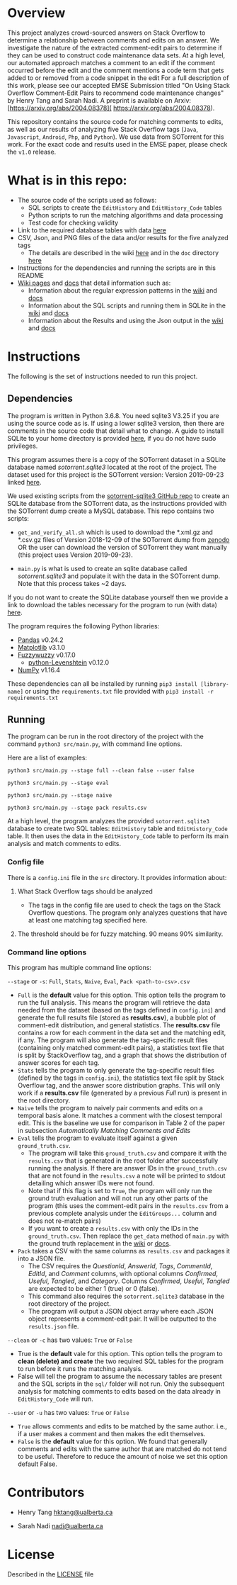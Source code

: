 # Overview
This project analyzes crowd-sourced answers on Stack Overflow to determine a relationship between comments and edits on an answer. 
We investigate the nature of the extracted comment-edit pairs to determine if they can be used to construct code maintenance data sets.
At a high level, our automated approach matches a comment to an edit if the comment occurred before the edit and the comment mentions a code term that gets added to or removed from a code snippet in the edit 
For a full description of this work, please see our accepted EMSE Submission titled "On Using Stack Overflow Comment-Edit Pairs to recommend code maintenance changes" by Henry Tang and Sarah Nadi. A preprint is available on Arxiv: [https://arxiv.org/abs/2004.08378]( https://arxiv.org/abs/2004.08378).

This repository contains the source code for matching comments to edits, as well as our results of analyzing five Stack Overflow tags (`Java`, `Javascript`, `Android`, `Php`, and `Python`). We use data from SOTorrent for this work. For the exact code and results used in the EMSE paper, please check the `v1.0` release.


# What is in this repo:

* The source code of the scripts used as follows:
    * SQL scripts to create the `EditHistory` and `EditHistory_Code` tables
    * Python scripts to run the matching algorithms and data processing
    * Test code for checking validity
* Link to the required database tables with data [here](https://drive.google.com/file/d/1oeCrZSWLq-JIlVoEXwUlQKJDzzyFk1oK/view?usp=sharing)
* CSV, Json, and PNG files of the data and/or results for the five analyzed tags
    * The details are described in the wiki [here](https://github.com/ualberta-smr/SOCommentEditsMapping/wiki/Data-directory) and in the `doc` directory [here](https://github.com/ualberta-smr/SOCommentEditsMapping/blob/master/doc)
* Instructions for the dependencies and running the scripts are in this README
* [Wiki pages](https://github.com/ualberta-smr/SOCommentEditsMapping/wiki) and [docs](https://github.com/ualberta-smr/SOCommentEditsMapping/blob/master/doc) that detail information such as:
    * Information about the regular expression patterns in the [wiki](https://github.com/ualberta-smr/SOCommentEditsMapping/wiki/Regex-Patterns) and [docs](https://github.com/ualberta-smr/SOCommentEditsMapping/blob/master/doc/regex_patterns.md)
    * Information about the SQL scripts and running them in SQLite in the [wiki](https://github.com/ualberta-smr/SOCommentEditsMapping/wiki/SQL-Scripts-and-Importing) and [docs](https://github.com/ualberta-smr/SOCommentEditsMapping/blob/master/doc/sql_importing.md)
    * Information about the Results and using the Json output in the [wiki](https://github.com/ualberta-smr/SOCommentEditsMapping/wiki/Results) and [docs](https://github.com/ualberta-smr/SOCommentEditsMapping/blob/master/doc/results.md)


# Instructions
The following is the set of instructions needed to run this project.

## Dependencies
The program is written in Python 3.6.8. You need sqlite3 V3.25 if you are using the source code as is. 
If using a lower sqlite3 version, then there are comments in the source code that detail what to change.
A guide to install SQLite to your home directory is provided [here](https://help.dreamhost.com/hc/en-us/articles/360028047592-Installing-a-custom-version-of-SQLite3), if you do not have sudo privileges.

This program assumes there is a copy of the SOTorrent dataset in a SQLite database named *sotorrent.sqlite3* located at the root of the project. The dataset used for this project is the SOTorrent version: Version 2019-09-23 linked [here](https://zenodo.org/record/3460115).

We used existing scripts from the [sotorrent-sqlite3 GitHub repo](https://github.com/awwong1/sotorrent-sqlite3) to create an SQLite database from the SOTorrent data, as the instructions provided with the SOTorrent dump create a MySQL database. This repo contains two scripts: 

* `get_and_verify_all.sh` which is used to download the *.xml.gz and *.csv.gz files of Version 2018-12-09 of the SOTorrent dump from [zenodo](https://zenodo.org/record/3460115) OR the user can download the version of SOTorrent they want manually (this project uses Version 2019-09-23). 

* `main.py` is what is used to create an sqlite database called *sotorrent.sqlite3* and populate it with the data in the SOTorrent dump. Note that this process takes ~2 days.

If you do not want to create the SQLite database yourself then we provide a link to download the tables necessary for the program to run (with data) [here](https://drive.google.com/file/d/1oeCrZSWLq-JIlVoEXwUlQKJDzzyFk1oK/view?usp=sharing).

The program requires the following Python libraries:
* [Pandas](https://pandas.pydata.org/) v0.24.2
* [Matplotlib](https://matplotlib.org/) v3.1.0
* [Fuzzywuzzy](https://github.com/seatgeek/fuzzywuzzy) v0.17.0
    * [python-Levenshtein]() v0.12.0
* [NumPy](https://numpy.org/) v1.16.4

These dependencies can all be installed by running `pip3 install [library-name]` or using the `requirements.txt` file provided with `pip3 install -r requirements.txt`

## Running
The program can be run in the root directory of the project with the command `python3 src/main.py`, with command line options.

Here are a list of examples:
 ```
 python3 src/main.py --stage full --clean false --user false
 
 python3 src/main.py --stage eval
 
 python3 src/main.py --stage naive

 python3 src/main.py --stage pack results.csv
```

At a high level, the program analyzes the provided `sotorrent.sqlite3` database to create two SQL tables: `EditHistory` table and  `EditHistory_Code` table. It then uses the data in the `EditHistory_Code` table to perform its main analysis and match comments to edits.
### Config file
There is a `config.ini` file in the `src` directory.
It provides information about:
1. What Stack Overflow tags should be analyzed
    * The tags in the config file are used to check the tags on the Stack Overflow questions. The program only analyzes questions that have at least one matching tag specified here.
    
2. The threshold should be for fuzzy matching. 90 means 90% similarity.

### Command line options
This program has multiple command line options:

`--stage` or `-s`: `Full`, `Stats`, `Naive`, `Eval`, `Pack <path-to-csv>.csv`
* `Full` is the **default** value for this option. This option tells the program to run the full analysis. This means the program will retrieve the data needed from the dataset (based on the tags defined in `config.ini`) and generate the full results file (stored as **results.csv**), a bubble plot of comment-edit distribution, and general statistics. The **results.csv** file contains a row for each comment in the data set and the matching edit, if any. The program will also generate the tag-specific result files (containing only matched comment-edit pairs), a statistics text file that is split by StackOverflow tag, and a graph that shows the distribution of answer scores for each tag.
* `Stats` tells the program to only generate the tag-specific result files (defined by the tags in `config.ini`), the statistics text file split by Stack Overflow tag, and the answer score distribution graphs. This will only work if a **results.csv** file (generated by a previous *Full* run) is present in the root directory.
* `Naive` tells the program to naively pair comments and edits on a temporal basis alone. It matches a comment with the closest temporal edit. This is the baseline we use for comparison in Table 2 of the paper in subsection *Automatically Matching Comments and Edits*
* `Eval` tells the program to evaluate itself against a given `ground_truth.csv`.  
    * The program will take this `ground_truth.csv` and compare it with the `results.csv` that is generated in the root folder after successfully running the analysis. If there are answer IDs in the `ground_truth.csv` that are not found in the `results.csv` a note will be printed to stdout detailing which answer IDs were not found. 
    * Note that if this flag is set to `True`, the program will only run the ground truth evaluation and will not run any other parts of the program (this uses the comment-edit pairs in the `results.csv` from a previous complete analysis under the `EditGroups...` column and does not re-match pairs)
    * If you want to create a `results.csv` with only the IDs in the `ground_truth.csv`. Then replace the `get_data` method of `main.py` with the ground truth replacement in the [wiki](https://github.com/ualberta-smr/SOCommentEditsMapping/wiki/Hardcoded-replacements) or [docs](https://github.com/ualberta-smr/SOCommentEditsMapping/blob/master/doc/hardcoded_replacements.md).
* `Pack` takes a CSV with the same columns as `results.csv` and packages it into a JSON file. 
  * The CSV requires the *QuestionId*, *AnswerId*, *Tags*, *CommentId*, *EditId*, and *Comment* columns, with optional columns *Confirmed*, *Useful*, *Tangled*, and *Category*. Columns *Confirmed*, *Useful*, *Tangled* are expected to be either 1 (true) or 0 (false). 
  * This command also requires the `sotorrent.sqlite3` database in the root directory of the project.
  * The program will output a JSON object array where each JSON object represents a comment-edit pair. It will be outputted to the `results.json` file.

`--clean` or `-c` has two values: `True` or `False`
* True is the **default** vale for this option. This option tells the program to **clean (delete) and create** the two required SQL tables for the program to run before it runs the matching analysis.
* False will tell the program to assume the necessary tables are present and the SQL scripts in the `sql/` folder will not run. Only the subsequent analysis for matching comments to edits based on the data already in `EditHistory_Code` will run.

`--user` or `-u` has two values: `True` or `False`
* `True` allows comments and edits to be matched by the same author. i.e., if a user makes a comment and then makes the edit themselves. 
* `False` is the **default** value for this option. We found that generally comments and edits with the same author that are matched do not tend to be useful. Therefore to reduce the amount of noise we set this option default False.

# Contributors

* Henry Tang <hktang@ualberta.ca>

* Sarah Nadi <nadi@ualberta.ca>

# License
Described in the [LICENSE](https://github.com/ualberta-smr/SOCommentEditsMapping/blob/master/LICENSE) file 
